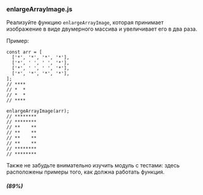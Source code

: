### enlargeArrayImage.js

Реализуйте функцию `enlargeArrayImage`, которая принимает изображение в виде двумерного массива и увеличивает его в два раза.

Пример:

```
const arr = [
  ['*', '*', '*', '*'],
  ['*', ' ', ' ', '*'],
  ['*', ' ', ' ', '*'],
  ['*', '*', '*', '*'],
];
// ****
// *  *
// *  *
// ****

enlargeArrayImage(arr);
// ********
// ********
// **    **
// **    **
// **    **
// **    **
// ********
// ********

```

Также не забудьте внимательно изучить модуль с тестами: здесь расположены примеры того, как должна работать функция.

##### (89%)